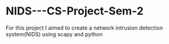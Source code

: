 # NIDS---CS-Project-Sem-2
For this project I aimed to create a network intrusion detection system(NIDS) using scapy and python

